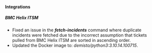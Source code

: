 
#### Integrations

##### BMC Helix ITSM

- Fixed an issue in the ***fetch-incidents*** command where duplicate incidents were fetched due to the incorrect assumption that tickets pulled from BMC Helix ITSM are sorted in ascending order.
- Updated the Docker image to: *demisto/python3:3.10.14.100715*.
